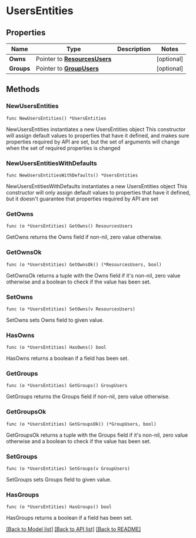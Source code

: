 # UsersEntities

## Properties

Name | Type | Description | Notes
------------ | ------------- | ------------- | -------------
**Owns** | Pointer to [**ResourcesUsers**](ResourcesUsers.md) |  | [optional] 
**Groups** | Pointer to [**GroupUsers**](GroupUsers.md) |  | [optional] 

## Methods

### NewUsersEntities

`func NewUsersEntities() *UsersEntities`

NewUsersEntities instantiates a new UsersEntities object
This constructor will assign default values to properties that have it defined,
and makes sure properties required by API are set, but the set of arguments
will change when the set of required properties is changed

### NewUsersEntitiesWithDefaults

`func NewUsersEntitiesWithDefaults() *UsersEntities`

NewUsersEntitiesWithDefaults instantiates a new UsersEntities object
This constructor will only assign default values to properties that have it defined,
but it doesn't guarantee that properties required by API are set

### GetOwns

`func (o *UsersEntities) GetOwns() ResourcesUsers`

GetOwns returns the Owns field if non-nil, zero value otherwise.

### GetOwnsOk

`func (o *UsersEntities) GetOwnsOk() (*ResourcesUsers, bool)`

GetOwnsOk returns a tuple with the Owns field if it's non-nil, zero value otherwise
and a boolean to check if the value has been set.

### SetOwns

`func (o *UsersEntities) SetOwns(v ResourcesUsers)`

SetOwns sets Owns field to given value.

### HasOwns

`func (o *UsersEntities) HasOwns() bool`

HasOwns returns a boolean if a field has been set.

### GetGroups

`func (o *UsersEntities) GetGroups() GroupUsers`

GetGroups returns the Groups field if non-nil, zero value otherwise.

### GetGroupsOk

`func (o *UsersEntities) GetGroupsOk() (*GroupUsers, bool)`

GetGroupsOk returns a tuple with the Groups field if it's non-nil, zero value otherwise
and a boolean to check if the value has been set.

### SetGroups

`func (o *UsersEntities) SetGroups(v GroupUsers)`

SetGroups sets Groups field to given value.

### HasGroups

`func (o *UsersEntities) HasGroups() bool`

HasGroups returns a boolean if a field has been set.


[[Back to Model list]](../README.md#documentation-for-models) [[Back to API list]](../README.md#documentation-for-api-endpoints) [[Back to README]](../README.md)


